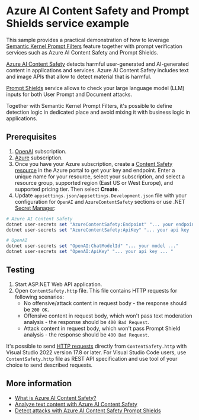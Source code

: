 # Azure AI Content Safety and Prompt Shields service example

This sample provides a practical demonstration of how to leverage [Semantic Kernel Prompt Filters](https://devblogs.microsoft.com/semantic-kernel/filters-in-semantic-kernel/#prompt-render-filter) feature together with prompt verification services such as Azure AI Content Safety and Prompt Shields.

[Azure AI Content Safety](https://learn.microsoft.com/en-us/azure/ai-services/content-safety/overview) detects harmful user-generated and AI-generated content in applications and services. Azure AI Content Safety includes text and image APIs that allow to detect material that is harmful.

[Prompt Shields](https://learn.microsoft.com/en-us/azure/ai-services/content-safety/quickstart-jailbreak) service allows to check your large language model (LLM) inputs for both User Prompt and Document attacks.

Together with Semantic Kernel Prompt Filters, it's possible to define detection logic in dedicated place and avoid mixing it with business logic in applications.

## Prerequisites

1. [OpenAI](https://platform.openai.com/docs/introduction) subscription.
2. [Azure](https://azure.microsoft.com/free) subscription.
3. Once you have your Azure subscription, create a [Content Safety resource](https://aka.ms/acs-create) in the Azure portal to get your key and endpoint. Enter a unique name for your resource, select your subscription, and select a resource group, supported region (East US or West Europe), and supported pricing tier. Then select **Create**.
4. Update `appsettings.json/appsettings.Development.json` file with your configuration for `OpenAI` and `AzureContentSafety` sections or use .NET [Secret Manager](https://learn.microsoft.com/en-us/aspnet/core/security/app-secrets):

```powershell
# Azure AI Content Safety
dotnet user-secrets set "AzureContentSafety:Endpoint" "... your endpoint ..."
dotnet user-secrets set "AzureContentSafety:ApiKey" "... your api key ... "

# OpenAI
dotnet user-secrets set "OpenAI:ChatModelId" "... your model ..."
dotnet user-secrets set "OpenAI:ApiKey" "... your api key ... "
```

## Testing

1. Start ASP.NET Web API application.
2. Open `ContentSafety.http` file. This file contains HTTP requests for following scenarios:
   - No offensive/attack content in request body - the response should be `200 OK`.
   - Offensive content in request body, which won't pass text moderation analysis - the response should be `400 Bad Request`.
   - Attack content in request body, which won't pass Prompt Shield analysis - the response should be `400 Bad Request`.

It's possible to send [HTTP requests](https://learn.microsoft.com/en-us/aspnet/core/test/http-files?view=aspnetcore-8.0) directly from `ContentSafety.http` with Visual Studio 2022 version 17.8 or later. For Visual Studio Code users, use `ContentSafety.http` file as REST API specification and use tool of your choice to send described requests.

## More information

- [What is Azure AI Content Safety?](https://learn.microsoft.com/en-us/azure/ai-services/content-safety/overview)
- [Analyze text content with Azure AI Content Safety](https://learn.microsoft.com/en-us/azure/ai-services/content-safety/quickstart-text)
- [Detect attacks with Azure AI Content Safety Prompt Shields](https://learn.microsoft.com/en-us/azure/ai-services/content-safety/quickstart-jailbreak)
